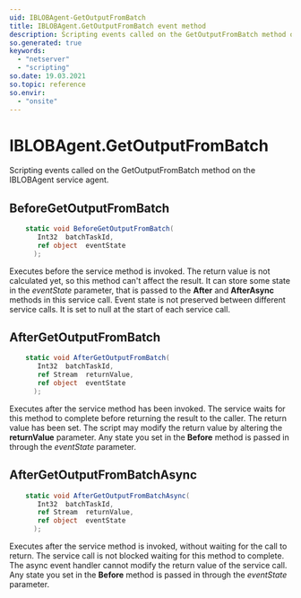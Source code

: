 ```yaml
---
uid: IBLOBAgent-GetOutputFromBatch
title: IBLOBAgent.GetOutputFromBatch event method
description: Scripting events called on the GetOutputFromBatch method on the IBLOBAgent service agent.
so.generated: true
keywords:
  - "netserver"
  - "scripting"
so.date: 19.03.2021
so.topic: reference
so.envir:
  - "onsite"
---
```

# IBLOBAgent.GetOutputFromBatch

Scripting events called on the <see cref='M:SuperOffice.CRM.Services.IBLOBAgent.GetOutputFromBatch'>GetOutputFromBatch</see> method on the <see cref='IBLOBAgent'>IBLOBAgent</see>  service agent.

## BeforeGetOutputFromBatch
```cs
    static void BeforeGetOutputFromBatch(
       Int32  batchTaskId,
       ref object  eventState
      );
```
Executes before the service method is invoked.
The return value is not calculated yet, so this method can't affect the result.
It can store some state in the *eventState* parameter, that is passed to the **After** and **AfterAsync** methods in this service call.
Event state is not preserved between different service calls. It is set to null at the start of each service call.
## AfterGetOutputFromBatch
```cs
    static void AfterGetOutputFromBatch(
       Int32  batchTaskId,
       ref Stream  returnValue,
       ref object  eventState
      );
```
Executes after the service method has been invoked. The service waits for this method to complete before returning the result to the caller.
The return value has been set. The script may modify the return value by altering the **returnValue** parameter.
Any state you set in the **Before** method is passed in through the *eventState* parameter.
## AfterGetOutputFromBatchAsync
```cs
    static void AfterGetOutputFromBatchAsync(
       Int32  batchTaskId,
       ref Stream  returnValue,
       ref object  eventState
      );
```
Executes after the service method is invoked, without waiting for the call to return.
The service call is not blocked waiting for this method to complete.
The async event handler cannot modify the return value of the service call.
Any state you set in the **Before** method is passed in through the *eventState* parameter.

